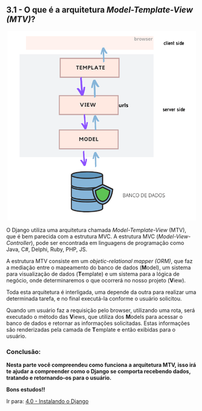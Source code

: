 ## 3.1 - O que é a arquitetura *Model-Template-View (MTV)*?

<p align="center">
<img src="../images/mtv-min.png" width="500" alt="Arquitetura MTV">
</p>

O Django utiliza uma arquitetura chamada *Model-Template-View* (MTV), que é bem parecida com a estrutura MVC.
A estrutura MVC (*Model-View-Controller*), pode ser encontrada em linguagens de programação como Java, C#, Delphi, Ruby,
PHP, JS.

A estrutura MTV consiste em um *objetic-relational mapper (ORM)*, que faz a mediação entre o mapeamento do banco de
dados (**M**odel), um sistema para visualização de dados (**T**emplate) e um sistema para a lógica
de negócio, onde determinaremos o que ocorrerá no nosso projeto (**V**iew).

Toda esta arquitetura é interligada, uma depende da outra para realizar uma determinada tarefa, e no final executá-la
conforme o usuário solicitou.

Quando um usuário faz a requisição pelo browser, utilizando uma rota, será executado o método das **V**iews, que utiliza
dos **M**odels para acessar o banco de dados e retornar as informações solicitadas.
Estas informações são renderizadas pela camada de **T**emplate e então exibidas para o usuário.

### Conclusão:

**Nesta parte você compreendeu como funciona a arquitetura MTV, isso irá te ajudar a compreender como o Django se
comporta recebendo dados, tratando e retornando-os para o usuário.**

**Bons estudos!!**

Ir para: [4.0 - Instalando o Django](../4-Conteúdo%20principal/0-Instalando-o-Django.md)